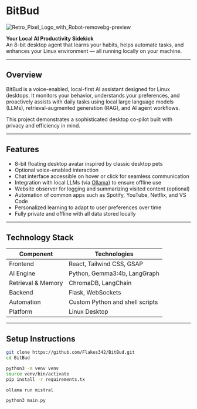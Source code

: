 # BitBud
![Retro_Pixel_Logo_with_Robot-removebg-preview](https://github.com/user-attachments/assets/08538ad5-ac0f-4dd3-83d0-f75cc3f93eec)

**Your Local AI Productivity Sidekick**  
An 8-bit desktop agent that learns your habits, helps automate tasks, and enhances your Linux environment — all running locally on your machine.

---

## Overview

BitBud is a voice-enabled, local-first AI assistant designed for Linux desktops. It monitors your behavior, understands your preferences, and proactively assists with daily tasks using local large language models (LLMs), retrieval-augmented generation (RAG), and AI agent workflows.

This project demonstrates a sophisticated desktop co-pilot built with privacy and efficiency in mind.

---

## Features

- 8-bit floating desktop avatar inspired by classic desktop pets  
- Optional voice-enabled interaction  
- Chat interface accessible on hover or click for seamless communication  
- Integration with local LLMs (via [Ollama](https://ollama.ai)) to ensure offline use  
- Website observer for logging and summarizing visited content (optional)  
- Automation of common apps such as Spotify, YouTube, Netflix, and VS Code  
- Personalized learning to adapt to user preferences over time  
- Fully private and offline with all data stored locally  

---

## Technology Stack

| Component          | Technologies                              |
|--------------------|-------------------------------------------|
| Frontend           | React, Tailwind CSS, GSAP                 |
| AI Engine          | Python, Gemma3:4b, LangGraph              |
| Retrieval & Memory | ChromaDB, LangChain                       |
| Backend            | Flask, WebSockets                         |
| Automation         | Custom Python and shell scripts           |
| Platform           | Linux Desktop                             |

---

## Setup Instructions

```bash
git clone https://github.com/Flakes342/BitBud.git
cd BitBud

python3 -m venv venv
source venv/bin/activate
pip install -r requirements.tx

ollama run mistral

python3 main.py



